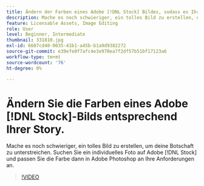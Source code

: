 ```yaml
---
title: Ändern der Farben eines Adobe [!DNL Stock] Bildes, sodass es Ihrer Story entspricht
description: Mache es noch schwieriger, ein tolles Bild zu erstellen, um deine Botschaft zu unterstreichen. Suchen Sie in Adobe [!DNL Stock]  ein individuelles Foto und passen Sie dann die Farbe in Adobe Photoshop an Ihre Anforderungen an
feature: Licensable Assets, Image Editing
role: User
level: Beginner, Intermediate
thumbnail: 331810.jpg
exl-id: 6607cd40-0035-41b1-a45b-b1a9d9382272
source-git-commit: e39efe0f7afc4e3e970ea7f2df57b51bf17123a6
workflow-type: tm+mt
source-wordcount: '76'
ht-degree: 0%

---
```


# Ändern Sie die Farben eines Adobe [!DNL Stock]-Bilds entsprechend Ihrer Story.

Mache es noch schwieriger, ein tolles Bild zu erstellen, um deine Botschaft zu unterstreichen. Suchen Sie ein individuelles Foto auf Adobe [!DNL Stock] und passen Sie die Farbe dann in Adobe Photoshop an Ihre Anforderungen an.

>[!VIDEO](https://video.tv.adobe.com/v/331810?hidetitle=true)
